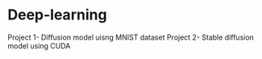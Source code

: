 # Deep-learning
Project 1- Diffusion model uisng MNIST dataset
Project 2- Stable diffusion model using CUDA

